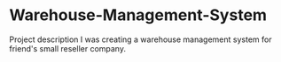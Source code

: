 # Warehouse-Management-System
 Project description I was creating a warehouse management system for friend's small reseller company.
